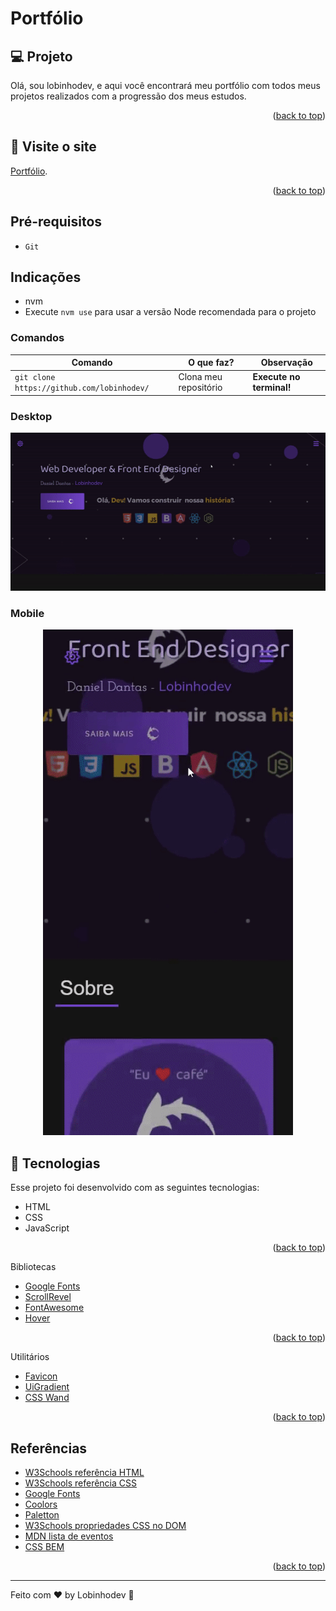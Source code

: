 # Portfólio

## 💻 Projeto

Olá, sou lobinhodev, e aqui você encontrará meu portfólio com todos meus projetos realizados com a progressão dos meus estudos.

<p align="right">(<a href="#top">back to top</a>)</p>

## 📢 Visite o site

[Portfólio](https://lobinhodev.github.io/Portfolio-lobinhodev/).

<p align="right">(<a href="#top">back to top</a>)</p>

## Pré-requisitos

-   `Git`

## Indicações

-   nvm
-   Execute `nvm use` para usar a versão Node recomendada para o projeto

### Comandos

| Comando                                    | O que faz?            | Observação               |
| ------------------------------------------ | --------------------- | ------------------------ |
| `git clone https://github.com/lobinhodev/` | Clona meu repositório | **Execute no terminal!** |

### Desktop

<p align="center">
  <img width="600" src=".github/Desktop.gif">
</p>

### Mobile

<p align="center">
  <img width="400"  src=".github/Mobile.gif">
</p>

## 🧠 Tecnologias

Esse projeto foi desenvolvido com as seguintes tecnologias:

-   HTML
-   CSS
-   JavaScript

<p align="right">(<a href="#top">back to top</a>)</p>

Bibliotecas

-   [Google Fonts](https://fonts.google.com/)
-   [ScrollRevel](https://scrollrevealjs.org)
-   [FontAwesome](https://fontawesome.com/)
-   [Hover](https://github.com/IanLunn/Hover)

<p align="right">(<a href="#top">back to top</a>)</p>

Utilitários

-   [Favicon](https://favicon.io/)
-   [UiGradient](https://uigradients.com/#CocoaaIce)
-   [CSS Wand](https://www.csswand.dev)

<p align="right">(<a href="#top">back to top</a>)</p>

## Referências

-   [W3Schools referência HTML](https://www.w3schools.com/tags/default.asp)
-   [W3Schools referência CSS](https://www.w3schools.com/cssref/default.asp)
-   [Google Fonts](https://fonts.google.com/)
-   [Coolors](https://coolors.co/palettes/trending)
-   [Paletton](https://paletton.com/)
-   [W3Schools propriedades CSS no DOM](https://www.w3schools.com/jsref/dom_obj_style.asp)
-   [MDN lista de eventos](https://developer.mozilla.org/en-US/docs/Web/Events)
-   [CSS BEM](https://desenvolvimentoparaweb.com/css/bem/)

<p align="right">(<a href="#top">back to top</a>)</p>

---

Feito com ♥ by Lobinhodev 🐺
